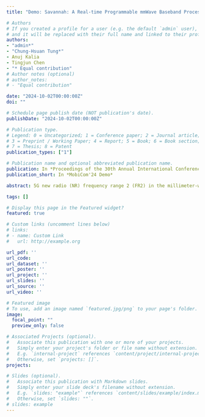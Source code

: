 ```yaml
---
title: "Demo: Savannah: A Real‑time Programmable mmWave Baseband Processing Framework"

# Authors
# If you created a profile for a user (e.g. the default `admin` user), write the username (folder name) here 
# and it will be replaced with their full name and linked to their profile.
authors:
- "admin*"
- "Chung-Hsuan Tung*"
- Anuj Kalia
- Tingjun Chen
- "* Equal contribution"
# Author notes (optional)
# author_notes:
# - "Equal contribution"

date: "2024-10-02T00:00:00Z"
doi: ""

# Schedule page publish date (NOT publication's date).
publishDate: "2024-10-02T00:00:00Z"

# Publication type.
# Legend: 0 = Uncategorized; 1 = Conference paper; 2 = Journal article;
# 3 = Preprint / Working Paper; 4 = Report; 5 = Book; 6 = Book section;
# 7 = Thesis; 8 = Patent
publication_types: ["1"]

# Publication name and optional abbreviated publication name.
publication: In *Proceedings of the 30th Annual International Conference on Mobile Computing and Networking(MobiCom) Demo*
publication_short: In *MobiCom'24 Demo*

abstract: 5G new radio (NR) frequency range 2 (FR2) in the millimeter-wave (mmWave) band has a much shorter baseband processing deadline compared to that in the sub-7 GHz FR1 band. This tight deadline requires an efficient real-time system for baseband processing using minimal computational resources. We demonstrate Savannah, a software framework for efficient mmWave baseband processing using minimal and heterogeneous computing resources, including CPU and eASIC. Savannah vectorizes matrix operations and memory access patterns in multi-input multi-output (MIMO) arithmetic, offloads low-density parity-check (LDPC) coding to an eASIC, and enables single-core operation. In this demo, we show that Savannah, using a single CPU core and the eASIC, can support a 2×2 MIMO link with 100 MHz bandwidth under full uplink traffic load, yielding a data rate of up to 487 Mbps. 

tags: []

# Display this page in the Featured widget?
featured: true

# Custom links (uncomment lines below)
# links:
# - name: Custom Link
#   url: http://example.org

url_pdf: ''
url_code: 
url_dataset: ''
url_poster: ''
url_project: ''
url_slides: ''
url_source: ''
url_video: ''

# Featured image
# To use, add an image named `featured.jpg/png` to your page's folder. 
image:
  focal_point: ""
  preview_only: false

# Associated Projects (optional).
#   Associate this publication with one or more of your projects.
#   Simply enter your project's folder or file name without extension.
#   E.g. `internal-project` references `content/project/internal-project/index.md`.
#   Otherwise, set `projects: []`.
projects:

# Slides (optional).
#   Associate this publication with Markdown slides.
#   Simply enter your slide deck's filename without extension.
#   E.g. `slides: "example"` references `content/slides/example/index.md`.
#   Otherwise, set `slides: ""`.
# slides: example
---
```

<!-- 
{{% callout note %}}
Click the *Cite* button above to demo the feature to enable visitors to import publication metadata into their reference management software.
{{% /callout %}} -->



